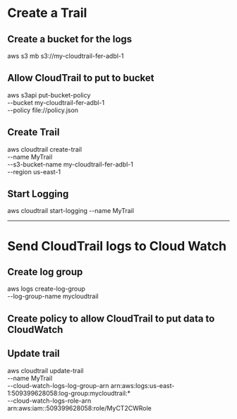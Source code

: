 # Create a Trail

## Create a bucket for the logs

aws s3 mb s3://my-cloudtrail-fer-adbl-1

## Allow CloudTrail to put to bucket

aws s3api put-bucket-policy \
  --bucket my-cloudtrail-fer-adbl-1 \
  --policy file://policy.json

## Create Trail

aws cloudtrail create-trail \
  --name MyTrail \
  --s3-bucket-name my-cloudtrail-fer-adbl-1 \
  --region us-east-1

## Start Logging

aws cloudtrail start-logging --name MyTrail

---

# Send CloudTrail logs to Cloud Watch

## Create log group

aws logs create-log-group \
  --log-group-name mycloudtrail

## Create policy to allow CloudTrail to put data to CloudWatch

## Update trail

aws cloudtrail update-trail \
  --name MyTrail \
  --cloud-watch-logs-log-group-arn arn:aws:logs:us-east-1:509399628058:log-group:mycloudtrail:* \
  --cloud-watch-logs-role-arn arn:aws:iam::509399628058:role/MyCT2CWRole
